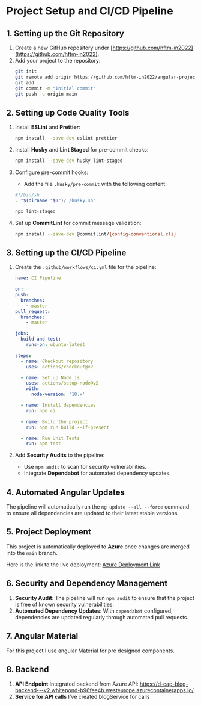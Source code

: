 # Project Setup and CI/CD Pipeline

## 1. Setting up the Git Repository

1. Create a new GitHub repository under [https://github.com/hftm-in2022](https://github.com/hftm-in2022).
2. Add your project to the repository:
    ```bash
    git init
    git remote add origin https://github.com/hftm-in2022/angular-projectname-firstname-lastname.git
    git add .
    git commit -m "Initial commit"
    git push -u origin main
    ```

## 2. Setting up Code Quality Tools

1. Install **ESLint** and **Prettier**:
    ```bash
    npm install --save-dev eslint prettier
    ```

2. Install **Husky** and **Lint Staged** for pre-commit checks:
    ```bash
    npm install --save-dev husky lint-staged
    ```

3. Configure pre-commit hooks:
    - Add the file `.husky/pre-commit` with the following content:
    ```bash
    #!/bin/sh
    . "$(dirname "$0")/_/husky.sh"

    npx lint-staged
    ```

4. Set up **CommitLint** for commit message validation:
    ```bash
    npm install --save-dev @commitlint/{config-conventional,cli}
    ```

## 3. Setting up the CI/CD Pipeline

1. Create the `.github/workflows/ci.yml` file for the pipeline:
    ```yaml
    name: CI Pipeline

    on:
    push:
      branches:
        - master
    pull_request:
      branches:
        - master

    jobs:
      build-and-test:
        runs-on: ubuntu-latest

    steps:
      - name: Checkout repository
        uses: actions/checkout@v2

      - name: Set up Node.js
        uses: actions/setup-node@v2
        with:
          node-version: '18.x'

      - name: Install dependencies
        run: npm ci

      - name: Build the project
        run: npm run build --if-present

      - name: Run Unit Tests
        run: npm test
    ```

2. Add **Security Audits** to the pipeline:
    - Use `npm audit` to scan for security vulnerabilities.
    - Integrate **Dependabot** for automated dependency updates.

## 4. Automated Angular Updates

The pipeline will automatically run the `ng update --all --force` command to ensure all dependencies are updated to their latest stable versions.

## 5. Project Deployment

This project is automatically deployed to **Azure** once changes are merged into the `main` branch.

Here is the link to the live deployment:
[Azure Deployment Link](#)

## 6. Security and Dependency Management

1. **Security Audit**: The pipeline will run `npm audit` to ensure that the project is free of known security vulnerabilities.
2. **Automated Dependency Updates**: With `dependabot` configured, dependencies are updated regularly through automated pull requests.

## 7. Angular Material

For this project I use angular Material for pre designed components.


## 8. Backend 

1. **API Endpoint** Integrated backend from Azure API: https://d-cap-blog-backend---v2.whitepond-b96fee4b.westeurope.azurecontainerapps.io/
2. **Service for API calls** I've created blogService for calls